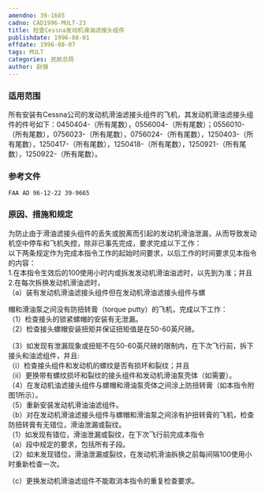 ```yaml
---
amendno: 39-1685  
cadno: CAD1996-MULT-23  
title: 检查Cessna发动机滑油滤接头组件  
publishdate: 1996-08-01  
effdate: 1996-08-07  
tags: MULT  
categories: 民航总局  
author: 赵强  
---
```

  
### 适用范围  
所有安装有Cessna公司的发动机滑油滤接头组件的飞机，其发动机滑油滤接头组件的件号如下：0450404-（所有尾数），0556004-（所有尾数）；0556010-（所有尾数），0756023-（所有尾数），0756024-（所有尾数），1250403-（所有尾数），1250417-（所有尾数），1250418-（所有尾数），1250921-（所有尾数），1250922-（所有尾数）。  
  
<!--more-->  
### 参考文件  
    FAA AD 96-12-22 39-9665  
  
### 原因、措施和规定  
为防止由于滑油滤接头组件的丢失或脱离而引起的发动机滑油泄漏，从而导致发动机空中停车和飞机失控，除非已事先完成，要求完成以下工作：  
    以下两条规定作为完成本指令工作的起始时间要求，以后工作的时间要求见本指令的内容：  
    1.在本指令生效后的100使用小时内或拆发发动机滑油油滤时，以先到为准；并且  
    2.在每次拆换发动机滑油滤时，  
    （a）装有发动机滑油滤接头组件但在发动机滑油滤接头组件与螺  
      
帽和滑油泵之间没有防扭转膏（torque putty）的飞机，完成以下工作：  
（1）检查接头的锁紧螺帽的安装有无泄漏。  
（2）检查接头螺帽安装扭矩并保证扭矩值是在50-60英尺磅。  
  
（3）如发现有泄漏现象或扭矩不在50-60英尺磅的限制内，在下次飞行前，拆下接头和油滤组件，并且:  
（i）检查接头组件和发动机的螺纹是否有损坏和裂纹；并且  
    （ii）更换带有螺纹损坏和裂纹的接头组件和发动机滑油泵壳体（如需要）。  
    （4）在发动机油滤接头组件与螺帽和滑油泵壳体之间涂上防扭转膏（如本指令附图1所示）。  
（5）重新安装发动机滑油油滤组件。  
    （b）对在发动机滑油滤接头组件与螺帽和滑油泵之间涂有护扭转膏的飞机，检查防扭转膏有无错位，滑油泄漏或裂纹。  
    （1）如发现有错位，滑油泄漏或裂纹，在下次飞行前完成本指令  
（a）段中规定的要求，包括所有子段。  
    （2）如未发现错位，滑油泄漏或裂纹，在发动机滑油拆换之前每间隔100使用小时重新检查一次。  
  
（c）更换发动机滑油滤组件不能取消本指令的重复检查要求。  
      
  
